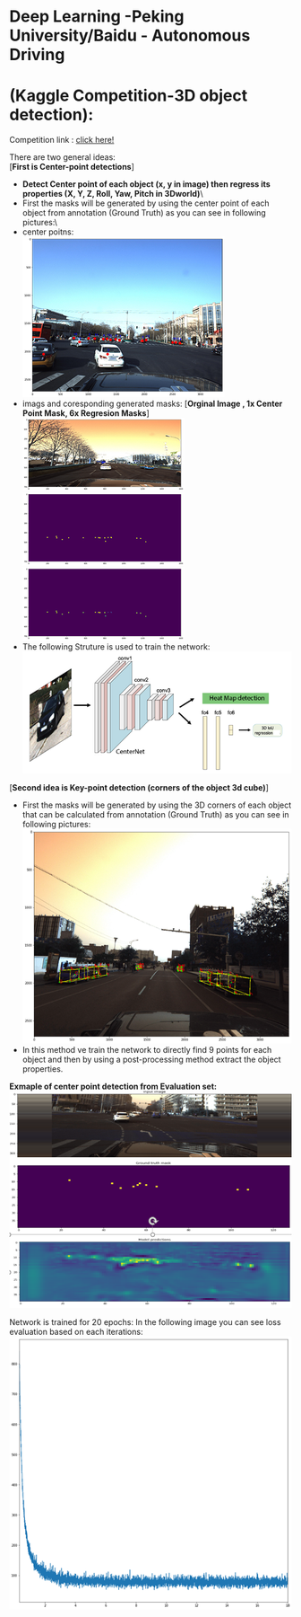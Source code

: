 # Deep Learning -Peking University/Baidu - Autonomous Driving 
# (Kaggle Competition-3D object detection):
Competition link : [click here!](https://www.kaggle.com/c/pku-autonomous-driving)

There are two general ideas: \
[**First is Center-point detections**]
 - **Detect Center point of each object (x, y in image) then regress its properties (X, Y, Z, Roll, Yaw, Pitch in 3Dworld)**\
 - First the masks will be generated by using the center point of each object from annotation (Ground Truth) as you can see in following pictures:\
 - center poitns:\
![enter image description here](./doc/images/center_of_objects_1.png)
- imags and coresponding generated masks: [**Orginal Image , 1x Center Point Mask, 6x Regresion Masks**]\
![enter image description here](./doc/images/center_of_objects_2.png)
![enter image description here](./doc/images/center_of_objects_3.png)
![enter image description here](./doc/images/center_of_objects_4.png)
- The following Struture is used to train the network:\
![enter image description here](./doc/images/model_center_2.png)

[**Second idea is Key-point detection (corners of the object 3d cube)**]
- First the masks will be generated by using the 3D corners of each object that can be calculated from annotation (Ground Truth) as you can see in following pictures:\
![enter image description here](./doc/images/key_point1..png)
- In this method ve train the network to directly find 9 points for each object and then by using a post-processing method extract the object properties.

**Exmaple of center point detection from Evaluation set:**
![enter image description here](./doc/images/ex_center_mask_.png)


Network is trained for 20 epochs:
In the following image you can see loss evaluation based on each iterations:
![enter image description here](./doc/images/center_of_objects_Train.png)

